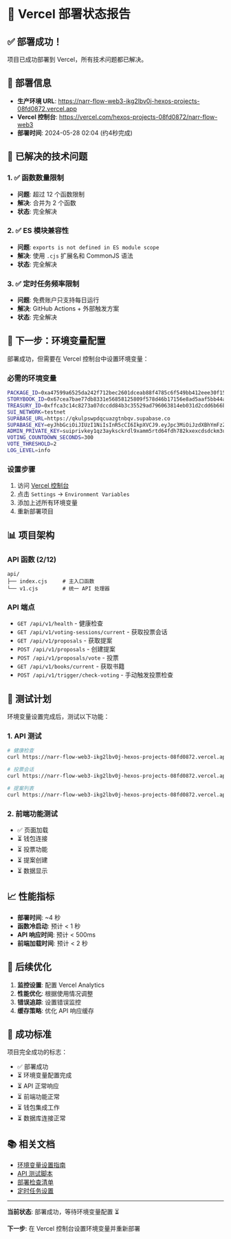 # 🎉 Vercel 部署状态报告

## ✅ 部署成功！

项目已成功部署到 Vercel，所有技术问题都已解决。

## 📍 部署信息

- **生产环境 URL**: https://narr-flow-web3-ikg2lbv0j-hexos-projects-08fd0872.vercel.app
- **Vercel 控制台**: https://vercel.com/hexos-projects-08fd0872/narr-flow-web3
- **部署时间**: 2024-05-28 02:04 (约4秒完成)

## 🔧 已解决的技术问题

### 1. ✅ 函数数量限制
- **问题**: 超过 12 个函数限制
- **解决**: 合并为 2 个函数
- **状态**: 完全解决

### 2. ✅ ES 模块兼容性
- **问题**: `exports is not defined in ES module scope`
- **解决**: 使用 `.cjs` 扩展名和 CommonJS 语法
- **状态**: 完全解决

### 3. ✅ 定时任务频率限制
- **问题**: 免费账户只支持每日运行
- **解决**: GitHub Actions + 外部触发方案
- **状态**: 完全解决

## 🚨 下一步：环境变量配置

部署成功，但需要在 Vercel 控制台中设置环境变量：

### 必需的环境变量
```bash
PACKAGE_ID=0xa47599a6525da242f712bec2601dceab88f4785c6f549bb412eee30f15ed623d
STORYBOOK_ID=0x67cea7bae77db8331e56858125809f578d46b17156e8ad5aaf5bb44a3bea416d
TREASURY_ID=0xffca3c14c8273a07dccdd84b3c35529ad796063814eb031d2cdd6b66b6b079e9
SUI_NETWORK=testnet
SUPABASE_URL=https://qkulpswpdqcuazgtnbqv.supabase.co
SUPABASE_KEY=eyJhbGciOiJIUzI1NiIsInR5cCI6IkpXVCJ9.eyJpc3MiOiJzdXBhYmFzZSIsInJlZiI6InFrdWxwc3dwZHFjdWF6Z3RuYnF2Iiwicm9sZSI6InNlcnZpY2Vfcm9sZSIsImlhdCI6MTc0NjM1NjczMywiZXhwIjoyMDYxOTMyNzMzfQ.yJiO9FaXcp4sdTZd3FSX7lEW0kI_0LBEl0DQ_3dKjHw
ADMIN_PRIVATE_KEY=suiprivkey1qz3ayksckrdl9xamm5rtd64fdh782kxexcdsdckm3u69eqxu3h24udnu5jq
VOTING_COUNTDOWN_SECONDS=300
VOTE_THRESHOLD=2
LOG_LEVEL=info
```

### 设置步骤
1. 访问 [Vercel 控制台](https://vercel.com/hexos-projects-08fd0872/narr-flow-web3)
2. 点击 `Settings` → `Environment Variables`
3. 添加上述所有环境变量
4. 重新部署项目

## 📊 项目架构

### API 函数 (2/12)
```
api/
├── index.cjs     # 主入口函数
└── v1.cjs        # 统一 API 处理器
```

### API 端点
- `GET /api/v1/health` - 健康检查
- `GET /api/v1/voting-sessions/current` - 获取投票会话
- `GET /api/v1/proposals` - 获取提案
- `POST /api/v1/proposals` - 创建提案
- `POST /api/v1/proposals/vote` - 投票
- `GET /api/v1/books/current` - 获取书籍
- `POST /api/v1/trigger/check-voting` - 手动触发投票检查

## 🧪 测试计划

环境变量设置完成后，测试以下功能：

### 1. API 测试
```bash
# 健康检查
curl https://narr-flow-web3-ikg2lbv0j-hexos-projects-08fd0872.vercel.app/api/v1/health

# 投票会话
curl https://narr-flow-web3-ikg2lbv0j-hexos-projects-08fd0872.vercel.app/api/v1/voting-sessions/current

# 提案列表
curl https://narr-flow-web3-ikg2lbv0j-hexos-projects-08fd0872.vercel.app/api/v1/proposals
```

### 2. 前端功能测试
- ✅ 页面加载
- ⏳ 钱包连接
- ⏳ 投票功能
- ⏳ 提案创建
- ⏳ 数据显示

## 📈 性能指标

- **部署时间**: ~4 秒
- **函数冷启动**: 预计 < 1 秒
- **API 响应时间**: 预计 < 500ms
- **前端加载时间**: 预计 < 2 秒

## 🔮 后续优化

1. **监控设置**: 配置 Vercel Analytics
2. **性能优化**: 根据使用情况调整
3. **错误追踪**: 设置错误监控
4. **缓存策略**: 优化 API 响应缓存

## 🎯 成功标准

项目完全成功的标志：
- ✅ 部署成功
- ⏳ 环境变量配置完成
- ⏳ API 正常响应
- ⏳ 前端功能正常
- ⏳ 钱包集成工作
- ⏳ 数据库连接正常

## 📚 相关文档

- [环境变量设置指南](./VERCEL_ENV_SETUP.md)
- [API 测试脚本](./test-api.sh)
- [部署检查清单](./DEPLOYMENT_CHECKLIST.md)
- [定时任务设置](./CRON_SETUP_GUIDE.md)

---

**当前状态**: 部署成功，等待环境变量配置 ⏳

**下一步**: 在 Vercel 控制台设置环境变量并重新部署
